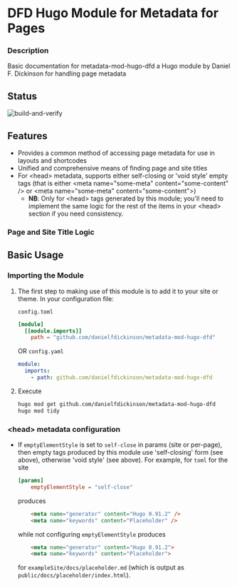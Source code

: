 # DFD Hugo Module for Metadata for Pages

### Description

Basic documentation for metadata-mod-hugo-dfd a Hugo module by Daniel F. Dickinson for handling page metadata
## Status

![build-and-verify](https://github.com/danielfdickinson/metadata-mod-hugo-dfd/actions/workflows/build-and-verify.yml/badge.svg)

## Features

* Provides a common method of accessing page metadata for use in layouts and shortcodes
* Unified and comprehensive means of finding page and site titles
* For \<head> metadata, supports either self-closing or 'void style' empty tags (that is either \<meta name="some-meta" content="some-content" /> or \<meta name="some-meta" content="some-content">)
  * **NB**: Only for \<head> tags generated by this module; you'll need to implement the same logic for the rest of the items in your \<head> section if you need consistency.

### Page and Site Title Logic

## Basic Usage

### Importing the Module

1. The first step to making use of this module is to add it to your site or theme.  In your configuration file:

   ``config.toml``
   ```toml
   [module]
     [[module.imports]]
       path = "github.com/danielfdickinson/metadata-mod-hugo-dfd"
   ```
   OR
   ``config.yaml``
   ```yaml
   module:
     imports:
       - path: github.com/danielfdickinson/metadata-mod-hugo-dfd
   ```
2. Execute
   ```bash
   hugo mod get github.com/danielfdickinson/metadata-mod-hugo-dfd
   hugo mod tidy
   ```

### \<head> metadata configuration

* If ``emptyElementStyle`` is set to ``self-close`` in params (site or per-page), then empty tags produced by this module use 'self-closing' form (see above), otherwise 'void style' (see above).
  For example, for ``toml`` for the site
  ```toml
  [params]
      emptyElementStyle = "self-close"
  ```
  produces
  ```html
      <meta name="generator" content="Hugo 0.91.2" />
      <meta name="keywords" content="Placeholder" />
  ```
  while not configuring ``emptyElementStyle`` produces
  ```html
      <meta name="generator" content="Hugo 0.91.2">
      <meta name="keywords" content="Placeholder">
  ```
  for ``exampleSite/docs/placeholder.md`` (which is output as ``public/docs/placeholder/index.html``).
